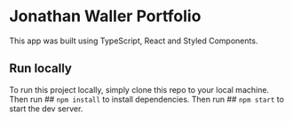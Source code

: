 # Jonathan Waller Portfolio

This app was built using TypeScript, React and Styled Components.

## Run locally

To run this project locally, simply clone this repo to your local machine. Then run ## `npm install` to install dependencies. Then run ## `npm start` to start the dev server.